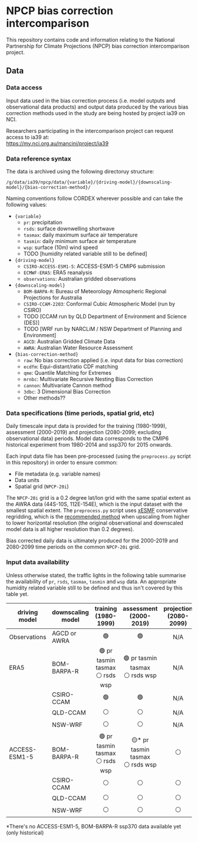 # NPCP bias correction intercomparison

This repository contains code and information relating to the
National Partnership for Climate Projections (NPCP) bias correction intercomparison project.

## Data

### Data access

Input data used in the bias correction process (i.e. model outputs and observational data products) and
output data produced by the various bias correction methods used in the study
are being hosted by project ia39 on NCI. 

Researchers participating in the intercomparison project can request access to ia39 at:  
https://my.nci.org.au/mancini/project/ia39

### Data reference syntax

The data is archived using the following directoruy structure:  
```
/g/data/ia39/npcp/data/{variable}/{driving-model}/{downscaling-model}/{bias-correction-method}/
```

Naming conventions follow CORDEX wherever possible and can take the following values:  
- `{variable}`  
  - `pr`: precipitation
  - `rsds`: surface downwelling shortwave
  - `tasmax`: daily maximum surface air temperature
  - `tasmin`: daily minimum surface air temperature
  - `wsp`: surface (10m) wind speed
  - TODO [humidity related variable still to be defined]
- `{driving-model}`  
  - `CSIRO-ACCESS-ESM1-5`: ACCESS-ESM1-5 CMIP6 submission
  - `ECMWF-ERA5`: ERA5 reanalysis
  - `observations`: Australian gridded observations
- `{downscaling-model}`  
  - `BOM-BARPA-R`: Bureau of Meteorology Atmospheric Regional Projections for Australia
  - `CSIRO-CCAM-2203`: Conformal Cubic Atmospheric Model (run by CSIRO)
  - TODO [CCAM run by QLD Department of Environment and Science (DES)]
  - TODO [WRF run by NARCLiM / NSW Department of Planning and Environment]
  - `AGCD`: Australian Gridded Climate Data
  - `AWRA`: Australian Water Resource Assessment
- `{bias-correction-method}`  
  - `raw`: No bias correction applied (i.e. input data for bias correction)
  - `ecdfm`: Equi-distant/ratio CDF matching
  - `qme`: Quantile Matching for Extremes
  - `mrnbc`: Multivariate Recursive Nesting Bias Correction
  - `cannon`: Multivariate Cannon method
  - `3dbc`: 3 Dimensional Bias Correction
  - Other methods??

### Data specifications (time periods, spatial grid, etc)

Daily timescale input data is provided for the
training (1980-1999), assessment (2000-2019) and projection (2080-2099; excluding observational data) periods.
Model data corresponds to the CMIP6 historical experiment from 1980-2014 and ssp370 for 2015 onwards. 

Each input data file has been pre-processed (using the `preprocess.py` script in this repository)
in order to ensure common:
- File metadata (e.g. variable names)
- Data units
- Spatial grid (`NPCP-20i`) 

The `NPCP-20i` grid is a 0.2 degree lat/lon grid
with the same spatial extent as the AWRA data (44S-10S, 112E-154E),
which is the input dataset with the smallest spatial extent.
The `preprocess.py` script uses [xESMF](https://xesmf.readthedocs.io/en/latest/index.html) 
conservative regridding, which is the
[recommended method](https://xesmf.readthedocs.io/en/latest/notebooks/Compare_algorithms.html)
when upscaling from higher to lower horizontal resolution
(the original observational and downscaled model data is all higher resolution than 0.2 degrees).

Bias corrected daily data is ultimately produced for the 2000-2019 and 2080-2099 time periods
on the common `NPCP-20i` grid.

### Input data availability

Unless otherwise stated, the traffic lights in the following table
summarise the availability of `pr`, `rsds`, `tasmax`, `tasmin` and `wsp` data.
An appropriate humidity related variable still to be defined and thus isn't covered by this table yet.

| driving model | downscaling model | training (1980-1999) | assessment (2000-2019) | projection (2080-2099) |
| ---           | ---               | :-:                  | :-:                    | :-:                    |
| Observations | AGCD or AWRA | :green_circle: | :green_circle: | N/A |
| ERA5 | BOM-BARPA-R | :green_circle: pr tasmin tasmax<br />:white_circle: rsds wsp | :green_circle: pr tasmin tasmax<br />:white_circle: rsds wsp | N/A |
| | CSIRO-CCAM | :green_circle: | :green_circle: | N/A |
| | QLD-CCAM | :white_circle: | :white_circle: | N/A |
| | NSW-WRF | :white_circle: | :white_circle: | N/A |
| ACCESS-ESM1-5 | BOM-BARPA-R | :green_circle: pr tasmin tasmax<br />:white_circle: rsds wsp | :yellow_circle:* pr tasmin tasmax<br />:white_circle: rsds wsp | :white_circle: |
| | CSIRO-CCAM | :white_circle: | :white_circle: | :white_circle: |
| | QLD-CCAM | :white_circle: | :white_circle: | :white_circle: |
| | NSW-WRF | :white_circle: | :white_circle: | :white_circle: |

*There's no ACCESS-ESM1-5, BOM-BARPA-R ssp370 data available yet (only historical)
